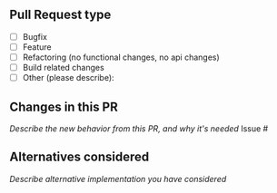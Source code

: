 Pull Request type
----

- [ ] Bugfix
- [ ] Feature
- [ ] Refactoring (no functional changes, no api changes)
- [ ] Build related changes
- [ ] Other (please describe):

Changes in this PR
----

_Describe the new behavior from this PR, and why it's needed_
Issue #

Alternatives considered
----

_Describe alternative implementation you have considered_
